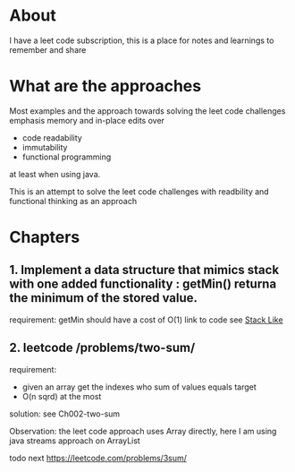 # About
I have a leet code subscription, this is a place for notes and learnings to remember and share 

# What are the approaches
Most examples and the approach towards solving the leet code challenges emphasis memory and in-place edits over 
 - code readability
 - immutability
 - functional programming

at least when using java.

This is an attempt to solve the leet code challenges with readbility and functional thinking as an approach 

# Chapters
## 1. Implement a data structure that mimics stack with one added functionality : getMin() returna the minimum of the stored value.
requirement: getMin should have a cost of O(1)
link to code see [Stack Like](src/main/example/Ch001StackLike.java)

## 2. leetcode /problems/two-sum/
requirement: 
  - given an array get the indexes who sum of values equals target
  - O(n sqrd) at the most

solution: 
 see Ch002-two-sum
 
Observation:
 the leet code approach uses Array directly, here I am using java streams approach on ArrayList

todo next
https://leetcode.com/problems/3sum/

